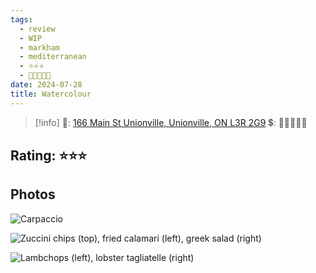 ```yaml
---
tags:
  - review
  - WIP
  - markham
  - mediterranean
  - ⭐⭐⭐
  - 💸💸💸💸💸
date: 2024-07-28
title: Watercolour
---
```



> [!info]
>📌: [166 Main St Unionville, Unionville, ON L3R 2G9](https://maps.app.goo.gl/RmaX9oiTBqDzM2jT8)
>💲: 💸💸💸💸💸

## Rating: ⭐⭐⭐

## Photos

![Carpaccio](https://media.discordapp.net/attachments/1259711992847929372/1259723158253076541/1BE86C71-579B-4B86-9A77-E8432178E79D.jpg?ex=668cb81d&is=668b669d&hm=de5547b57db270e5fd21eed0fbbeaaea2b22987d2c620c4c44085f3f4a800364&=&format=webp&width=810&height=1080)

![Zuccini chips (top), fried calamari (left), greek salad (right)](https://media.discordapp.net/attachments/1259711992847929372/1259723160945819648/56D762D8-5797-4D28-8D81-21068C790215.jpg?ex=668cb81e&is=668b669e&hm=c75f37a48e33b24f275dcb62d8a9529412ff2662d95cc2aa37f6615428764e3a&=&format=webp&width=810&height=1080)

![Lambchops (left), lobster tagliatelle (right)](https://media.discordapp.net/attachments/1259711992847929372/1259723159477948517/C4D394BC-BFCB-4AEB-9AD3-6807E8EDA841.jpg?ex=668cb81d&is=668b669d&hm=bc21caecf14bba150f6baf009572d2e12839fa8524a87b57701fa5fdc33f503a&=&format=webp&width=810&height=1080)

